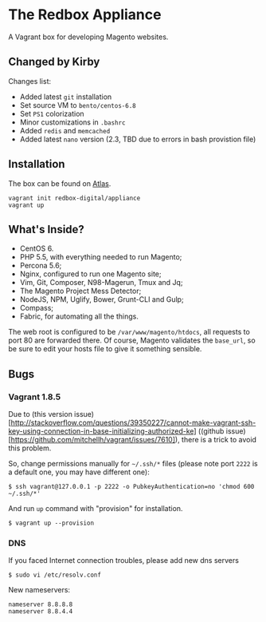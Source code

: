# The Redbox Appliance

A Vagrant box for developing Magento websites.

## Changed by Kirby
Changes list:
- Added latest `git` installation
- Set source VM to `bento/centos-6.8`
- Set `PS1` colorization
- Minor customizations in `.bashrc`
- Added `redis` and `memcached`
- Added latest `nano` version (2.3, TBD due to errors in bash provistion file)

## Installation

The box can be found on [Atlas][atlas].

```
vagrant init redbox-digital/appliance
vagrant up
```

## What's Inside?

- CentOS 6.
- PHP 5.5, with everything needed to run Magento;
- Percona 5.6;
- Nginx, configured to run one Magento site;
- Vim, Git, Composer, N98-Magerun, Tmux and Jq;
- The Magento Project Mess Detector;
- NodeJS, NPM, Uglify, Bower, Grunt-CLI and Gulp;
- Compass;
- Fabric, for automating all the things.

The web root is configured to be `/var/www/magento/htdocs`, all requests
to port 80 are forwarded there. Of course, Magento validates the
`base_url`, so be sure to edit your hosts file to give it something
sensible.

[atlas]: https://atlas.hashicorp.com/redbox-digital/boxes/appliance

## Bugs
### Vagrant 1.8.5
Due to (this version issue)[http://stackoverflow.com/questions/39350227/cannot-make-vagrant-ssh-key-using-connection-in-base-initializing-authorized-ke] ((github issue)[https://github.com/mitchellh/vagrant/issues/7610]), there is a trick to avoid this problem.

So, change permissions manually for `~/.ssh/*` files (please note port `2222` is a default one, you may have different one):
```
$ ssh vagrant@127.0.0.1 -p 2222 -o PubkeyAuthentication=no 'chmod 600 ~/.ssh/*'
```
And run `up` command with "provision" for installation.
```
$ vagrant up --provision
```
### DNS
If you faced Internet connection troubles, please add new dns servers
```shell
$ sudo vi /etc/resolv.conf
```
New nameservers:
```
nameserver 8.8.8.8
nameserver 8.8.4.4
```
